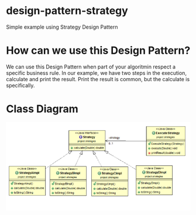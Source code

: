 # design-pattern-strategy
Simple example using Strategy Design Pattern

# How can we use this Design Pattern?
We can use this Design Pattern when part of your algoritmin respect a specific business rule. In our example, we have two steps in the execution, calculate and print the result. Print the result is common, but the calculate is specifically.

# Class Diagram
![My image](https://github.com/augustocolombelli/design-pattern-strategy/blob/master/ClassDiagram.png)

